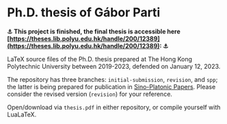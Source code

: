 # Ph.D. thesis of Gábor Parti

**⚓ This project is finished, the final thesis is accessible here [https://theses.lib.polyu.edu.hk/handle/200/12389](https://theses.lib.polyu.edu.hk/handle/200/12389):  ⚓**

LaTeX source files of the Ph.D. thesis prepared at The Hong Kong Polytechnic University between 2019-2023, defended on January 12, 2023.

The repository has three branches: `initial-submission`, `revision`, and `spp`; the latter is being prepared for publication in [Sino-Platonic Papers](https://sino-platonic.org/). Please consider the revised version (`revision`) for your reference.

Open/download via `thesis.pdf` in either repository, or compile yourself with LuaLaTeX.
